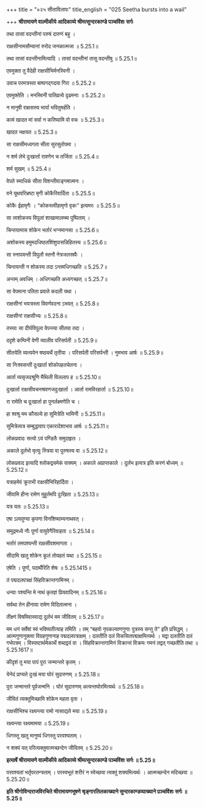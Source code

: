 +++
title = "०२५ सीताविलापः"
title_english = "025 Seetha bursts into a wail"

+++
**श्रीरामायणे वाल्मीकीये आदिकाव्ये श्रीमत्सुन्दरकाण्डे पञ्चविंशः सर्गः**

तथा तासां वदन्तीनां परुषं दारुणं बहु ।  
  
राक्षसीनामसौम्यानां रुरोद जनकात्मजा ॥ 5.25.1॥  
  
तथा तासां वदन्तीनामित्यादि । तासां वदन्तीनां तासु वदन्तीषु ॥ 5.25.1॥  
  
  
  
एवमुक्ता तु वैदेही राक्षसीभिर्मनस्विनी ।  
  
उवाच परमत्रस्ता बाष्पगद्गदया गिरा ॥ 5.25.2॥  
  
एवमुक्तेति । मनस्विनी पातिव्रत्ये दृढमनाः ॥ 5.25.2॥  
  
  
  
न मानुषी राक्षसस्य भार्या भवितुमर्हति ।  
  
कामं खादत मां सर्वा न करिष्यामि वो वचः ॥ 5.25.3॥  
  
खादत भक्षयत ॥ 5.25.3॥  
  
  
  
सा राक्षसीमध्यगता सीता सुरसुतोपमा ।  
  
न शर्म लेभे दुःखार्ता रावणेन च तर्जिता ॥ 5.25.4॥  
  
शर्म सुखम् ॥ 5.25.4॥  
  
  
  
वेपते स्माधिकं सीता विशन्तीवाङ्गमात्मनः ।  
  
वने यूथपरिभ्रष्टा मृगी कोकैरिवार्दिता ॥ 5.25.5॥  
  
कोकैः ईहामृगैः । “कोकस्त्वीहामृगो वृकः” इत्यमरः ॥ 5.25.5॥  
  
  
  
सा त्वशोकस्य विपुलां शाखामालम्ब्य पुष्पिताम् ।  
  
चिन्तयामास शोकेन भर्तारं भग्नमानसा ॥ 5.25.6॥  
  
अशोकस्य हमुमदधिष्ठतशिंशुपासन्निहितस्य ॥ 5.25.6॥  
  
  
  
सा स्नापयन्ती विपुलौ स्तनौ नेत्रजलस्रवैः ।  
  
चिन्तयन्ती न शोकस्य तदा ऽन्तमधिगच्छति ॥ 5.25.7॥  
  
अन्तम् अवधिम् । अधिगच्छति अध्यगच्छत् ॥ 5.25.7॥  
  
  
  
सा वेपमाना पतिता प्रवाते कदली यथा ।  
  
राक्षसीनां भयत्रस्ता विवर्णवदना ऽभवत् ॥ 5.25.8॥  
  
राक्षसीनां राक्षसीभ्यः ॥ 5.25.8॥  
  
  
  
तस्याः सा दीर्घविपुला वेपन्त्या सीतया तदा ।  
  
ददृशे कम्पिनी वेणी व्यालीव परिसर्पती ॥ 5.25.9॥  
  
सीतयेति व्यत्ययेन षष्ठ्यर्थे तृतीया । परिसर्पती परिसर्पन्ती । नुमभाव आर्षः ॥ 5.25.9॥  
  
  
  
सा निःश्वसन्ती दुःखार्ता शोकोपहतचेतना ।  
  
आर्ता व्यसृजदश्रूणि मैथिली विललाप ह ॥ 5.25.10॥  
  
दुःखार्ता राक्षसीवचनश्रवणजदुःखार्ता । आर्ता रामविरहार्ता ॥ 5.25.10॥  
  
  
  
रा रामेति च दूःखार्ता हा पुनर्लक्ष्मणेति च ।  
  
हा श्वश्रु मम कौसल्ये हा सुमित्रेति भामिनी ॥ 5.25.11॥  
  
सुमित्रेत्यत्र सम्बुद्धावाप एकारादेशाभाव आर्षः ॥ 5.25.11॥  
  
  
  
लोकप्रवादः सत्यो ऽयं पण्डितैः समुदाहृतः ।  
  
अकाले दुर्लभो मृत्युः स्त्रिया वा पुरुषस्य वा ॥ 5.25.12॥  
  
लोकप्रवाद इत्यादि श्लोकद्वयमेकं वाक्यम् । अकाले अप्राप्तकाले । दुर्लभ इत्यत्र इति करणं बोध्यम् ॥ 5.25.12॥  
  
  
  
यत्राहमेवं क्रूराभी राक्षसीभिरिहार्दिता ।  
  
जीवामि हीना रामेण मुहूर्तमपि दुःखिता ॥ 5.25.13॥  
  
यत्र यतः ॥ 5.25.13॥  
  
  
  
एषा ऽल्पपुण्या कृपणा विनशिष्याम्यनाथवत् ।  
  
समुद्रमध्ये नौः पूर्णा वायुवेगैरिवाहता ॥ 5.25.14॥  
  
भर्तारं तमपश्यन्ती राक्षसीवशमागता ।  
  
सीदामि खलु शोकेन कूलं तोयहतं यथा ॥ 5.25.15॥  
  
एषेति । पूर्णा, पदार्थैरिति शेषः ॥ 5.25.1415॥  
  
  
  
तं पद्मदलपत्रक्षं सिंहविक्रान्तगामिनम् ।  
  
धन्याः पश्यन्ति मे नाथं कृतज्ञं प्रियवादिनम् ॥ 5.25.16॥  
  
सर्वथा तेन हीनाया रामेण विदितात्मना ।  
  
तीक्ष्णं विषमिवास्वाद्य दुर्लभं मम जीवितम् ॥ 5.25.17॥  
  
मम धनं सर्वेषां स्वं भविष्यतीत्याह तमिति । तम् “बहवो नृपकल्याणगुणाः पुत्रस्य सन्तु ते” इति प्रसिद्धम् । आत्मगुणानुक्त्वा विग्रहगुणानाह पद्मदलपत्राक्षम् । दलतीति दलं विकसितपद्माक्षमित्यर्थः । यद्वा दलतीति दलं गर्भपत्रम् । विस्पष्टार्थमेकार्थे शब्दद्वयं वा । सिंहविक्रान्तगामिनं विक्रान्तं विक्रमः गमनं तद्वत् गच्छतीति तथा ॥ 5.25.1617॥  
  
  
  
कीदृशं तु मया पापं पुरा जन्मान्तरे कृतम् ।  
  
येनेदं प्राप्यते दुःखं मया घोरं सुदारुणम् ॥ 5.25.18॥  
  
पुरा जन्मान्तरे पूर्वजन्मनि । घोरं सुदारुणम् अत्यन्तघोरमित्यर्थः ॥ 5.25.18॥  
  
  
  
जीवितं त्यक्तुमिच्छामि शोकेन महता वृता ।  
  
राक्षसीभिश्च रक्ष्यन्त्या रामो नासाद्यते मया ॥ 5.25.19॥  
  
रक्ष्यन्त्या रक्ष्यमामया ॥ 5.25.19॥  
  
  
  
धिगस्तु खलु मानुष्यं धिगस्तु परवश्यताम् ।  
  
न शक्यं यत् परित्यक्तुमात्मच्छन्देन जीवितम् ॥ 5.25.20॥  
  
**इत्यार्षे श्रीरामायणे वाल्मीकीये आदिकाव्ये श्रीमत्सुन्दरकाण्डे पञ्चविंशः सर्गः ॥ 5.25॥**  
  
परवश्यतां भर्तृपरतन्त्रताम् । परस्वभूतं शरीरं न स्वेच्छया त्यक्तुं शक्यमित्यर्थः । आत्मच्छन्देन मदिच्छया ॥ 5.25.20॥  
  
**इति श्रीगोविन्दराजविरचिते श्रीरामायणभूषणे श्रृङ्गारतिलकाख्याने सुन्दरकाण्डव्याख्याने प़ञ्चविंशः सर्गः ॥ 5.25॥**  
  
